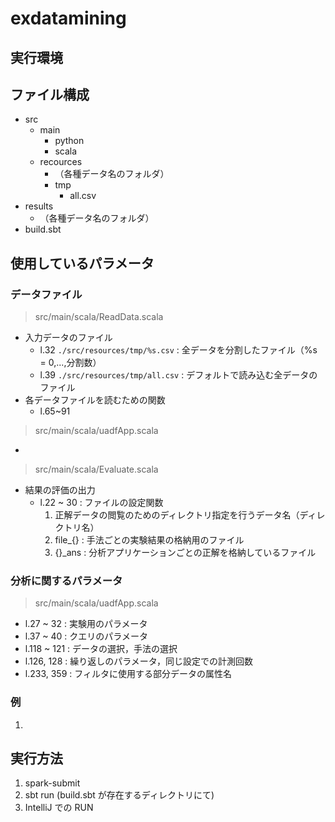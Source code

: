 # exdatamining
## 実行環境

## ファイル構成
- src
    - main
        - python
        - scala
    - recources
        - （各種データ名のフォルダ）
        - tmp
            - all.csv 
- results
    - （各種データ名のフォルダ）
- build.sbt

## 使用しているパラメータ
### データファイル
> src/main/scala/ReadData.scala
* 入力データのファイル
    - l.32 `./src/resources/tmp/%s.csv` :  全データを分割したファイル（%s = 0,...,分割数）
    - l.39 `./src/resources/tmp/all.csv` : デフォルトで読み込む全データのファイル
* 各データファイルを読むための関数
    - l.65~91

> src/main/scala/uadfApp.scala
* 

> src/main/scala/Evaluate.scala
* 結果の評価の出力
    - l.22 ~ 30 : ファイルの設定関数
        1. 正解データの閲覧のためのディレクトリ指定を行うデータ名（ディレクトリ名）
        2. file_{} : 手法ごとの実験結果の格納用のファイル
        3. {}_ans : 分析アプリケーションごとの正解を格納しているファイル

### 分析に関するパラメータ
> src/main/scala/uadfApp.scala
* l.27 ~ 32 : 実験用のパラメータ
* l.37 ~ 40 : クエリのパラメータ
* l.118 ~ 121 : データの選択，手法の選択
* l.126, 128 : 繰り返しのパラメータ，同じ設定での計測回数
* l.233, 359 : フィルタに使用する部分データの属性名

### 例
1. 

## 実行方法
1. spark-submit 
2. sbt run (build.sbt が存在するディレクトリにて)
3. IntelliJ での RUN

